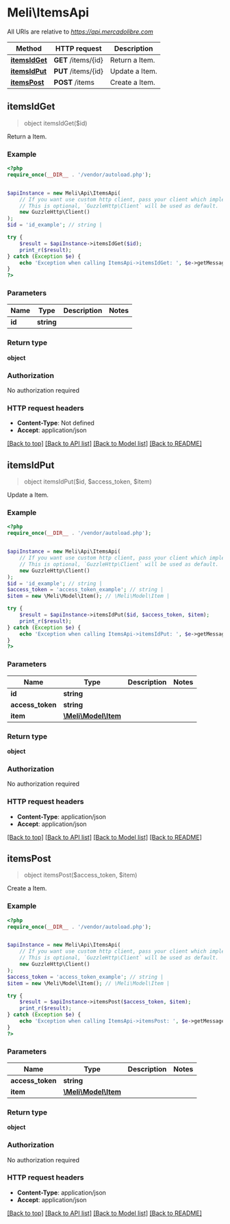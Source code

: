 # Meli\ItemsApi

All URIs are relative to *https://api.mercadolibre.com*

Method | HTTP request | Description
------------- | ------------- | -------------
[**itemsIdGet**](ItemsApi.md#itemsIdGet) | **GET** /items/{id} | Return a Item.
[**itemsIdPut**](ItemsApi.md#itemsIdPut) | **PUT** /items/{id} | Update a Item.
[**itemsPost**](ItemsApi.md#itemsPost) | **POST** /items | Create a Item.



## itemsIdGet

> object itemsIdGet($id)

Return a Item.

### Example

```php
<?php
require_once(__DIR__ . '/vendor/autoload.php');


$apiInstance = new Meli\Api\ItemsApi(
    // If you want use custom http client, pass your client which implements `GuzzleHttp\ClientInterface`.
    // This is optional, `GuzzleHttp\Client` will be used as default.
    new GuzzleHttp\Client()
);
$id = 'id_example'; // string | 

try {
    $result = $apiInstance->itemsIdGet($id);
    print_r($result);
} catch (Exception $e) {
    echo 'Exception when calling ItemsApi->itemsIdGet: ', $e->getMessage(), PHP_EOL;
}
?>
```

### Parameters


Name | Type | Description  | Notes
------------- | ------------- | ------------- | -------------
 **id** | **string**|  |

### Return type

**object**

### Authorization

No authorization required

### HTTP request headers

- **Content-Type**: Not defined
- **Accept**: application/json

[[Back to top]](#) [[Back to API list]](../../README.md#documentation-for-api-endpoints)
[[Back to Model list]](../../README.md#documentation-for-models)
[[Back to README]](../../README.md)


## itemsIdPut

> object itemsIdPut($id, $access_token, $item)

Update a Item.

### Example

```php
<?php
require_once(__DIR__ . '/vendor/autoload.php');


$apiInstance = new Meli\Api\ItemsApi(
    // If you want use custom http client, pass your client which implements `GuzzleHttp\ClientInterface`.
    // This is optional, `GuzzleHttp\Client` will be used as default.
    new GuzzleHttp\Client()
);
$id = 'id_example'; // string | 
$access_token = 'access_token_example'; // string | 
$item = new \Meli\Model\Item(); // \Meli\Model\Item | 

try {
    $result = $apiInstance->itemsIdPut($id, $access_token, $item);
    print_r($result);
} catch (Exception $e) {
    echo 'Exception when calling ItemsApi->itemsIdPut: ', $e->getMessage(), PHP_EOL;
}
?>
```

### Parameters


Name | Type | Description  | Notes
------------- | ------------- | ------------- | -------------
 **id** | **string**|  |
 **access_token** | **string**|  |
 **item** | [**\Meli\Model\Item**](../Model/Item.md)|  |

### Return type

**object**

### Authorization

No authorization required

### HTTP request headers

- **Content-Type**: application/json
- **Accept**: application/json

[[Back to top]](#) [[Back to API list]](../../README.md#documentation-for-api-endpoints)
[[Back to Model list]](../../README.md#documentation-for-models)
[[Back to README]](../../README.md)


## itemsPost

> object itemsPost($access_token, $item)

Create a Item.

### Example

```php
<?php
require_once(__DIR__ . '/vendor/autoload.php');


$apiInstance = new Meli\Api\ItemsApi(
    // If you want use custom http client, pass your client which implements `GuzzleHttp\ClientInterface`.
    // This is optional, `GuzzleHttp\Client` will be used as default.
    new GuzzleHttp\Client()
);
$access_token = 'access_token_example'; // string | 
$item = new \Meli\Model\Item(); // \Meli\Model\Item | 

try {
    $result = $apiInstance->itemsPost($access_token, $item);
    print_r($result);
} catch (Exception $e) {
    echo 'Exception when calling ItemsApi->itemsPost: ', $e->getMessage(), PHP_EOL;
}
?>
```

### Parameters


Name | Type | Description  | Notes
------------- | ------------- | ------------- | -------------
 **access_token** | **string**|  |
 **item** | [**\Meli\Model\Item**](../Model/Item.md)|  |

### Return type

**object**

### Authorization

No authorization required

### HTTP request headers

- **Content-Type**: application/json
- **Accept**: application/json

[[Back to top]](#) [[Back to API list]](../../README.md#documentation-for-api-endpoints)
[[Back to Model list]](../../README.md#documentation-for-models)
[[Back to README]](../../README.md)

